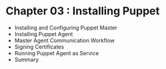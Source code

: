 #  Chapter 03  :  Installing Puppet
  - Installing and Configuring Puppet Master
  - Installing Puppet Agent
  - Master Agent Communication Workflow
  - Signing Certificates
  - Running Puppet Agent as Service
  - Summary
